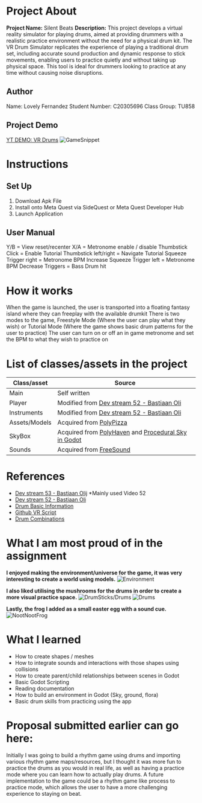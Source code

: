 # Project About
**Project Name:** Silent Beats
**Description:**
This project develops a virtual reality simulator for playing drums, aimed at providing drummers with a realistic practice environment without the need for a physical drum kit. The VR Drum Simulator replicates the experience of playing a traditional drum set, including accurate sound production and dynamic response to stick movements, enabling users to practice quietly and without taking up physical space. This tool is ideal for drummers looking to practice at any time without causing noise disruptions.

## Author
Name: Lovely Fernandez
Student Number: C20305696
Class Group: TU858

## Project Demo
[YT DEMO: VR Drums](https://www.youtube.com/watch?v=mE1VXZtNNac)
![GameSnippet](https://github.com/user-attachments/assets/84bf5da6-dc38-42b1-a386-40f37aeb0bea)


# Instructions
## Set Up
1. Download Apk File 
2. Install onto Meta Quest via SideQuest or Meta Quest Developer Hub
3. Launch Application

## User Manual
Y/B = View reset/recenter
X/A = Metronome enable / disable
Thumbstick Click = Enable Tutorial
Thumbstick left/right = Navigate Tutorial
Squeeze Trigger right = Metronome BPM Increase
Squeeze Trigger left = Metronome BPM Decrease
Triggers = Bass Drum hit

# How it works
When the game is launched, the user is transported into a floating fantasy island where they can freeplay with the available drumkit
There is two modes to the game, Freestyle Mode (Where the user can play what they wish) or Tutorial Mode (Where the game shows basic drum patterns for the user to practice)
The user can turn on or off an in game metronome and set the BPM to what they wish to practice on

# List of classes/assets in the project

| Class/asset | Source |
|-----------|-----------|
| Main | Self written |
| Player | Modified from [Dev stream 52 - Bastiaan Oli](https://www.youtube.com/watch?v=7DbEAYtc2gQ) |
| Instruments | Modified from [Dev stream 52 - Bastiaan Oli](https://www.youtube.com/watch?v=7DbEAYtc2gQ)  |
| Assets/Models | Acquired from [PolyPizza](https://poly.pizza/) |
| SkyBox | Acquired from [PolyHaven](https://polyhaven.com/a/autumn_field_puresky) and [Procedural Sky in Godot](https://www.youtube.com/watch?v=XXSCKLz5qYQ) |
| Sounds | Acquired from [FreeSound](https://freesound.org/) |

# References
* [Dev stream 53 - Bastiaan Olij](https://www.youtube.com/watch?v=MFRozB__OAI) *Mainly used Video 52
* [Dev stream 52 - Bastiaan Oli](https://www.youtube.com/watch?v=7DbEAYtc2gQ)
* [Drum Basic Information](https://www.loudlandsmusic.com/blog/the-essentials-for-beginner-drummers)
* [Github VR Script](https://github.com/godotengine/godot-demo-projects/pull/977/files)
* [Drum Combinations](https://www.drumeo.com/beat/13-easy-beginner-drum-beats/)

# What I am most proud of in the assignment
**I enjoyed making the environment/universe for the game, it was very interesting to create a world using models.**
![Environment](https://github.com/user-attachments/assets/f1f1cfbd-8da6-46d7-828b-e5189a446a39)

**I also liked utilising the mushrooms for the drums in order to create a more visual practice space.**
![DrumSticks/Drums](https://github.com/user-attachments/assets/286934a0-2720-4cc6-bb32-a87951758568)
![Drums](https://github.com/user-attachments/assets/878f7543-3ef9-4c36-a21a-97f58ab2c268)

**Lastly, the frog I added as a small easter egg with a sound cue.**
![NootNootFrog](https://github.com/user-attachments/assets/7d02520d-79ea-420d-be07-94e64c950628)

# What I learned
- How to create shapes / meshes
- How to integrate sounds and interactions with those shapes using collisions
- How to create parent/child relationships between scenes in Godot
- Basic Godot Scripting
- Reading documentation
- How to build an environment in Godot (Sky, ground, flora)
- Basic drum skills from practicing using the app

# Proposal submitted earlier can go here:
Initially I was going to build a rhythm game using drums and importing various rhythm game maps/resources, but I thought it was more fun to practice the drums as you would in real life, as well as having a practice mode where you can learn how to actually play drums.
A future implementation to the game could be a rhythm game like process to practice mode, which allows the user to have a more challenging experience to staying on beat.



